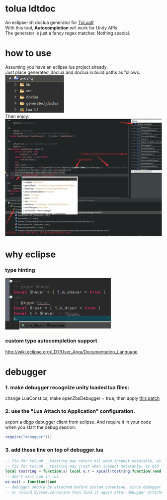 # tolua ldtdoc
An eclipse-ldt doclua generator for [ToLua#](https://github.com/topameng/tolua)  
With this tool, **Autocompletion** will work for Unity APIs.  
The generator is just a fancy regex matcher. Nothing special.  

# how to use
Assuming you have an eclipse lua project already.  
Just place generated_doclua and doclua in build paths as follows:  
<img src="./generator/project_example.png" alt="Project Example"/>  
Then enjoy:  
<img src="./generator/autocomplete_example.png" alt="Auto-complete Example" width="700"/>  

# why eclipse
### type hinting
![Type-Hinting Example](./generator/type_hinting_example.png)
### custom type autocompletion support
http://wiki.eclipse.org/LDT/User_Area/Documentation_Language

# debugger
### 1. make debugger recognize unity loaded lua files:
change LuaConst.cs, make openZbsDebugger = true, then apply [this patch](https://github.com/ps5mh/tolua/commit/5ed16e1975c157d3b6d8a843db5a7b528a5ab2fc)
### 2. use the "Lua Attach to Application" configuration.
export a dbgp debugger client from eclipse. And require it in your code when you start the debug session.
```lua
require("debugger")()
```
### 3. add these line on top of debugger.lua
```lua
-- fix for tolua# __tostring may return nil when inspect metatable, as did in static int Lua_ToString(IntPtr L)
-- fix for tolua# __tostring may crash when inspect metatable, as did in Vector2.__tostring
local tostring = function(s) local o,r = xpcall(tostring,function()end,s) return r or "[unknown in tolua]" end
-- don't exit app in lua
os.exit = function()end
-- debugger should be attached before System.coroutine, since debugger overrides coroutine.resume
-- or unload System.coroutine then load it again after debugger attached
```